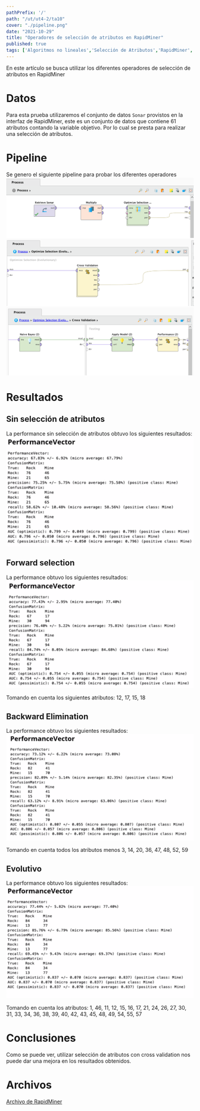 ```yaml
---
pathPrefix: '/'
path: "/ut/ut4-2/ta10"
cover: "./pipeline.png"
date: "2021-10-29"
title: "Operadores de selección de atributos en RapidMiner"
published: true
tags: ['Algoritmos no lineales','Selección de Atributos','RapidMiner','Iris Dataset','Forward Selection','Backward Elimination','Evolutivo','Sonar Dataset','Performance','Cross Validation','Naive bayes']
---
```


En este artículo se busca utilizar los diferentes operadores de selección de atributos en RapidMiner

# Datos

Para esta prueba utilizaremos el conjunto de datos `Sonar` provistos en la interfaz de RapidMiner, este es un conjunto de datos que contiene 61 atributos contando la variable objetivo. Por lo cual se presta para realizar una selección de atributos.

# Pipeline

Se genero el siguiente pipeline para probar los diferentes operadores
![pipeline](https://github.com/JuanFKurucz/ia-portfolio/blob/main/content/posts/ut/ut4-2/ta/ta10/pipeline.png?raw=true)
![pipeline2](https://github.com/JuanFKurucz/ia-portfolio/blob/main/content/posts/ut/ut4-2/ta/ta10/pipeline2.png?raw=true)
![pipeline3](https://github.com/JuanFKurucz/ia-portfolio/blob/main/content/posts/ut/ut4-2/ta/ta10/pipeline3.png?raw=true)

# Resultados

## Sin selección de atributos

La performance sin selección de atributos obtuvo los siguientes resultados:
![performance1](https://github.com/JuanFKurucz/ia-portfolio/blob/main/content/posts/ut/ut4-2/ta/ta10/performance1.png?raw=true)

## Forward selection

La performance obtuvo los siguientes resultados:
![performance2](https://github.com/JuanFKurucz/ia-portfolio/blob/main/content/posts/ut/ut4-2/ta/ta10/performance2.png?raw=true)

Tomando en cuenta los siguientes atributos: 12, 17, 15, 18

## Backward Elimination

La performance obtuvo los siguientes resultados:
![performance3](https://github.com/JuanFKurucz/ia-portfolio/blob/main/content/posts/ut/ut4-2/ta/ta10/performance3.png?raw=true)

Tomando en cuenta todos los atributos menos 3, 14, 20, 36, 47, 48, 52, 59

## Evolutivo

La performance obtuvo los siguientes resultados:
![performance4](https://github.com/JuanFKurucz/ia-portfolio/blob/main/content/posts/ut/ut4-2/ta/ta10/performance4.png?raw=true)

Tomando en cuenta los atributos: 1, 46, 11, 12, 15, 16, 17, 21, 24, 26, 27, 30, 31, 33, 34, 36, 38, 39, 40, 42, 43, 45, 48, 49, 54, 55, 57

# Conclusiones

Como se puede ver, utilizar selección de atributos con cross validation nos puede dar una mejora en los resultados obtenidos.

# Archivos

[Archivo de RapidMiner](https://github.com/JuanFKurucz/ia-portfolio/blob/main/content/posts/ut/ut4-2/ta/ta10/ut4-ta10.rmp)